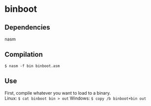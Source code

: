 # binboot

## Dependencies
nasm  

## Compilation
`$ nasm -f bin binboot.asm`

## Use
First, compile whatever you want to load to a binary.  
Linux: `$ cat binboot bin > out`
Windows: `$ copy /b binboot+bin out`
